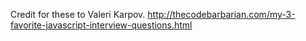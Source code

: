 Credit for these to Valeri Karpov.
http://thecodebarbarian.com/my-3-favorite-javascript-interview-questions.html